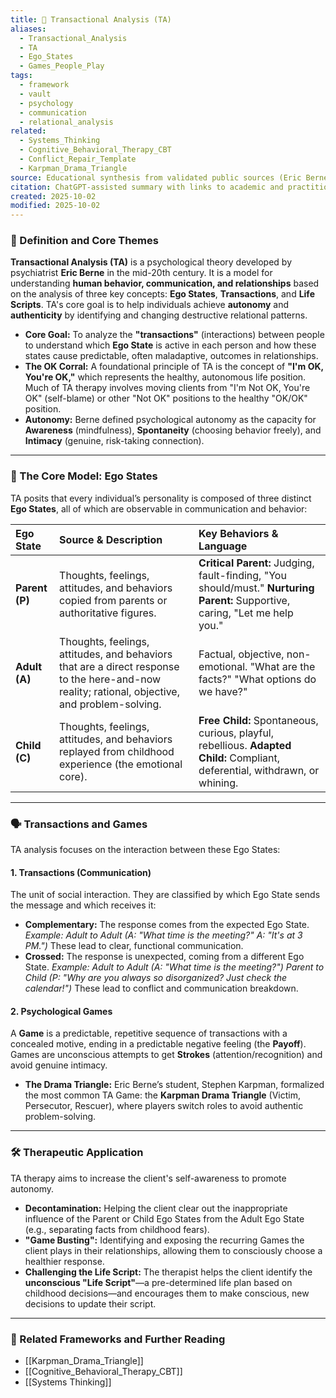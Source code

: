 ```yaml
---
title: 🤝 Transactional Analysis (TA)
aliases:
  - Transactional_Analysis
  - TA
  - Ego_States
  - Games_People_Play
tags:
  - framework
  - vault
  - psychology
  - communication
  - relational_analysis
related:
  - Systems_Thinking
  - Cognitive_Behavioral_Therapy_CBT
  - Conflict_Repair_Template
  - Karpman_Drama_Triangle
source: Educational synthesis from validated public sources (Eric Berne's model)
citation: ChatGPT-assisted summary with links to academic and practitioner materials
created: 2025-10-02
modified: 2025-10-02
---
```


<!-- @format -->

### 🧩 Definition and Core Themes

**Transactional Analysis (TA)** is a psychological theory developed by psychiatrist
**Eric Berne** in the mid-20th century. It is a model for understanding **human
behavior, communication, and relationships** based on the analysis of three key
concepts: **Ego States**, **Transactions**, and **Life Scripts**. TA's core goal is to
help individuals achieve **autonomy** and **authenticity** by identifying and changing
destructive relational patterns.

- **Core Goal:** To analyze the **"transactions"** (interactions) between people to
  understand which **Ego State** is active in each person and how these states cause
  predictable, often maladaptive, outcomes in relationships.
- **The OK Corral:** A foundational principle of TA is the concept of **"I'm OK, You're
  OK,"** which represents the healthy, autonomous life position. Much of TA therapy
  involves moving clients from "I'm Not OK, You're OK" (self-blame) or other "Not OK"
  positions to the healthy "OK/OK" position.
- **Autonomy:** Berne defined psychological autonomy as the capacity for **Awareness**
  (mindfulness), **Spontaneity** (choosing behavior freely), and **Intimacy** (genuine,
  risk-taking connection).

---

### 🧠 The Core Model: Ego States

TA posits that every individual’s personality is composed of three distinct **Ego
States**, all of which are observable in communication and behavior:

| Ego State      | Source & Description                                                                                                                           | Key Behaviors & Language                                                                                                     |
| :------------- | :--------------------------------------------------------------------------------------------------------------------------------------------- | :--------------------------------------------------------------------------------------------------------------------------- |
| **Parent (P)** | Thoughts, feelings, attitudes, and behaviors copied from parents or authoritative figures.                                                     | **Critical Parent:** Judging, fault-finding, "You should/must." **Nurturing Parent:** Supportive, caring, "Let me help you." |
| **Adult (A)**  | Thoughts, feelings, attitudes, and behaviors that are a direct response to the here-and-now reality; rational, objective, and problem-solving. | Factual, objective, non-emotional. "What are the facts?" "What options do we have?"                                          |
| **Child (C)**  | Thoughts, feelings, attitudes, and behaviors replayed from childhood experience (the emotional core).                                          | **Free Child:** Spontaneous, curious, playful, rebellious. **Adapted Child:** Compliant, deferential, withdrawn, or whining. |

---

### 🗣️ Transactions and Games

TA analysis focuses on the interaction between these Ego States:

#### 1. Transactions (Communication)

The unit of social interaction. They are classified by which Ego State sends the message
and which receives it:

- **Complementary:** The response comes from the expected Ego State. _Example: Adult to
  Adult (A: "What time is the meeting?" A: "It's at 3 PM.")_ These lead to clear,
  functional communication.
- **Crossed:** The response is unexpected, coming from a different Ego State. _Example:
  Adult to Adult (A: "What time is the meeting?") Parent to Child (P: "Why are you
  always so disorganized? Just check the calendar!")_ These lead to conflict and
  communication breakdown.

#### 2. Psychological Games

A **Game** is a predictable, repetitive sequence of transactions with a concealed
motive, ending in a predictable negative feeling (the **Payoff**). Games are unconscious
attempts to get **Strokes** (attention/recognition) and avoid genuine intimacy.

- **The Drama Triangle:** Eric Berne’s student, Stephen Karpman, formalized the most
  common TA Game: the **Karpman Drama Triangle** (Victim, Persecutor, Rescuer), where
  players switch roles to avoid authentic problem-solving.

---

### 🛠️ Therapeutic Application

TA therapy aims to increase the client's self-awareness to promote autonomy.

- **Decontamination:** Helping the client clear out the inappropriate influence of the
  Parent or Child Ego States from the Adult Ego State (e.g., separating facts from
  childhood fears).
- **"Game Busting":** Identifying and exposing the recurring Games the client plays in
  their relationships, allowing them to consciously choose a healthier response.
- **Challenging the Life Script:** The therapist helps the client identify the
  **unconscious "Life Script"**—a pre-determined life plan based on childhood
  decisions—and encourages them to make conscious, new decisions to update their script.

---

### 🔗 Related Frameworks and Further Reading

- [[Karpman_Drama_Triangle]]
- [[Cognitive_Behavioral_Therapy_CBT]]
- [[Systems Thinking]]
